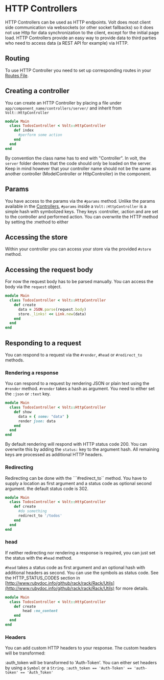 # HTTP Controllers


HTTP Controllers can be used as HTTP endpoints.  Volt does most client side communication via websockets (or other socket fallbacks) so it does not use Http for data synchronization to the client, except for the initial page load.  HTTP Controllers provide an easy way to provide data to third parties who need to access data (a REST API for example) via HTTP.

## Routing

To use HTTP Controller you need to set up corresponding routes in your [Routes File](routes_file.md).

## Creating a controller

You can create an HTTP Controller by placing a file under ```app/component_name/controllers/server/``` and inherit from ```Volt::HttpController```
```ruby
module Main
  class TodosController < Volt::HttpController
    def index
      #perform some action
    end
  end
end
```

By convention the class name has to end with "Controller".  In volt, the ```server``` folder denotes that the code should only be loaded on the server.  Keep in mind however that your controller name should not be the same as another controller (ModelController or HttpController) in the component.

## Params

You have access to the params via the ```#params``` method. Unlike the params available in the [Controllers](controllers.md), ```#params```  inside a ```Volt::HttpController``` is a simple hash with symbolized keys. They keys :controller, :action and are set to the controller and performed action. You can overwrite the HTTP method by setting the :method to either

## Accessing the store

Within your controller you can access your store via the provided ```#store``` method.

## Accessing the request body

For now the request body has to be parsed manually. You can access the body via the ```request``` object.

```ruby
module Main
  class TodosController < Volt::HttpController
    def create
      data = JSON.parse(request.body)
      store._links! << Link.new(data)
    end
  end
end
```

## Responding to a request

You can respond to a request via the ```#render```, ```#head``` or ```#redirect_to``` methods.

### Rendering a response

You can respond to a request by rendering JSON or plain text using the ```#render``` method. ```#render``` takes a hash as argument. You need to either set the ```:json``` or ```:text``` key.

```ruby
module Main
  class TodosController < Volt::HttpController
    def show
  	  data = { some: "data" }
  	  render json: data
    end
  end
end
```

By default rendering will respond with HTTP status code 200. You can overwrite this by adding the ```status:``` key to the argument hash. All remaining keys are processed as additional HTTP headers.

### Redirecting

Redirecting can be done with the ```#redirect_to`` method. You have to supply a location as first argument and a status code as optional second argument. the default status code is 302.

```ruby
module Main
  class TodosController < Volt::HttpController
    def create
  	  #do something
  	  redirect_to '/todos'
    end
  end
end
```

### head

If neither redirecting nor rendering a response is required, you can just set the status with the ```#head``` method.

```#head``` takes a status code as first argument and an optional hash with additional headers as second. You can use the symbols as status code. See the HTTP_STATUS_CODES section in [http://www.rubydoc.info/github/rack/rack/Rack/Utils](http://www.rubydoc.info/github/rack/rack/Rack/Utils) for more details.

```ruby
module Main
  class TodosController < Volt::HttpController
    def create
    	head :no_content
    end
  end
end
```

### Headers
You can add custom HTTP headers to your response. The custom headers will be transformed:

:auth_token will be transformed to 'Auth-Token'. You can either set headers by using a ```Symbol``` or a ```String```.
   ```:auth_token == 'Auth-Token' == 'auth-token' == 'Auth_Token'```
